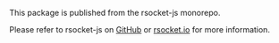 This package is published from the rsocket-js monorepo.

Please refer to rsocket-js on [GitHub](https://github.com/rsocket/rsocket-js) or [rsocket.io](https://rsocket.io) for more information.
